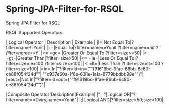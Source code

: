 # Spring-JPA-Filter-for-RSQL
Spring JPA Filter for RSQL 


RSQL Supported Operators:

| Logical Operator | Description | Example |
|!=|Not Equal To|?filter=name!=Yonit|
|==|Equal To|?filter=name==Yonit ?filter=name==*nit ?filter=name==Y*|
|>=  =ge= |Greater Or Equal To|?filter=size>=50|
|>  =gt=|Greater Than|?filter=size>50|
|<=  =le=|Less Or Equal To|?filter=size=le=100 ?filter=size<=100|
|<  =lt=|Less Than|?filter=size=lt=100 ?filter=size<100|
|=in=|In|"?filter=id=in=(""f91619bd-9fae-86bb-6c80-ce88f054f24d""| ""c937e60a-1f6e-631e-1a1a-8779bbdbb98e"")"|
|=out=|Not in|"?filter=id=out=(""f91619bd-9fae-86bb-6c80-ce88f054f24d"")"|

|Composite Operator|Description|Example|
|" , "|Logical OR|"?filter=name==Dviry,name==Yonit"|
|;|Logical AND|?filter=size>50;size<100|
